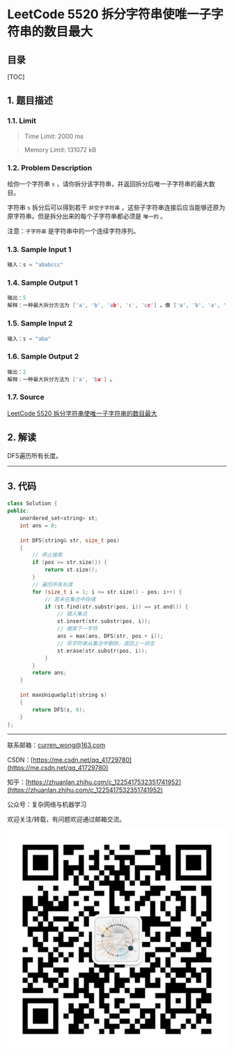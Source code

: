 LeetCode 5520 拆分字符串使唯一子字符串的数目最大
===

目录
---

[TOC]

## 1. 题目描述

### 1.1. Limit

>Time Limit: 2000 ms

>Memory Limit: 131072 kB

### 1.2. Problem Description

给你一个字符串 `s` ，请你拆分该字符串，并返回拆分后唯一子字符串的最大数目。

字符串 `s` 拆分后可以得到若干 `非空子字符串` ，这些子字符串连接后应当能够还原为原字符串。但是拆分出来的每个子字符串都必须是 `唯一的` 。

注意：`子字符串` 是字符串中的一个连续字符序列。

### 1.3. Sample Input 1

```cpp
输入：s = "ababccc"
```

### 1.4. Sample Output 1

```cpp
输出：5
解释：一种最大拆分方法为 ['a', 'b', 'ab', 'c', 'cc'] 。像 ['a', 'b', 'a', 'b', 'c', 'cc'] 这样拆分不满足题目要求，因为其中的 'a' 和 'b' 都出现了不止一次。
```

### 1.5. Sample Input 2

```cpp
输入：s = "aba"
```

### 1.6. Sample Output 2

```cpp
输出：2
解释：一种最大拆分方法为 ['a', 'ba'] 。
```

### 1.7. Source

[LeetCode 5520 拆分字符串使唯一子字符串的数目最大](https://leetcode-cn.com/problems/split-a-string-into-the-max-number-of-unique-substrings)

## 2. 解读

DFS遍历所有长度。

---

## 3. 代码

```cpp
class Solution {
public:
    unordered_set<string> st;
    int ans = 0;

    int DFS(string& str, size_t pos)
    {
        // 停止搜索
        if (pos >= str.size()) {
            return st.size();
        }
        // 遍历所有长度
        for (size_t i = 1; i <= str.size() - pos; i++) {
            // 若未在集合中存储
            if (st.find(str.substr(pos, i)) == st.end()) {
                // 插入集合
                st.insert(str.substr(pos, i));
                // 搜索下一字符
                ans = max(ans, DFS(str, pos + i));
                // 将字符串从集合中删除，退回上一状态
                st.erase(str.substr(pos, i));
            }
        }
        return ans;
    }

    int maxUniqueSplit(string s)
    {
        return DFS(s, 0);
    }
};
```

---

联系邮箱：curren_wong@163.com

CSDN：[https://me.csdn.net/qq_41729780](https://me.csdn.net/qq_41729780)

知乎：[https://zhuanlan.zhihu.com/c_1225417532351741952](https://zhuanlan.zhihu.com/c_1225417532351741952)

公众号：复杂网络与机器学习

欢迎关注/转载，有问题欢迎通过邮箱交流。

![二维码](../../../img/WeChat/QRCode.jpg)
